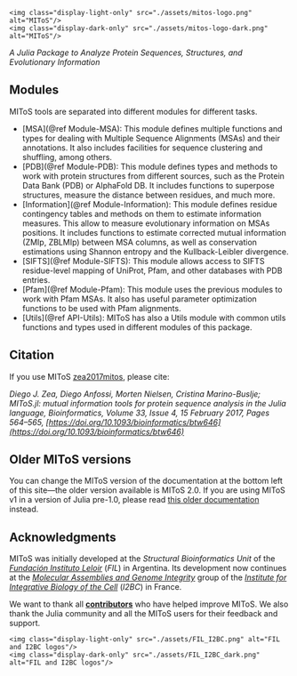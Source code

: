 ```@raw html
<img class="display-light-only" src="./assets/mitos-logo.png" alt="MIToS"/>
<img class="display-dark-only" src="./assets/mitos-logo-dark.png" alt="MIToS"/>
```

*A Julia Package to Analyze Protein Sequences, Structures, and Evolutionary Information*

## Modules

MIToS tools are separated into different modules for different tasks.

  - [MSA](@ref Module-MSA): This module defines multiple functions and types for dealing with
    Multiple Sequence Alignments (MSAs) and their annotations. It also includes facilities
    for sequence clustering and shuffling, among others.
  - [PDB](@ref Module-PDB): This module defines types and methods to work with protein
    structures from different sources, such as the Protein Data Bank (PDB) or AlphaFold DB.
    It includes functions to superpose structures, measure the distance between residues, and much more.
  - [Information](@ref Module-Information): This module defines residue contingency tables and
    methods on them to estimate information measures. This allow to measure evolutionary
    information on MSAs positions. It includes functions to estimate corrected mutual
    information (ZMIp, ZBLMIp) between MSA columns, as well as conservation estimations using
    Shannon entropy and the Kullback-Leibler divergence.
  - [SIFTS](@ref Module-SIFTS): This module allows access to SIFTS residue-level mapping of
    UniProt, Pfam, and other databases with PDB entries.
  - [Pfam](@ref Module-Pfam): This module uses the previous modules to work with Pfam MSAs.
    It also has useful parameter optimization functions to be used with Pfam alignments.
  - [Utils](@ref API-Utils): MIToS has also a Utils module with common utils functions and
    types used in different modules of this package.

## Citation

If you use MIToS [zea2017mitos](@cite), please cite:

*Diego J. Zea, Diego Anfossi, Morten Nielsen, Cristina Marino-Buslje; MIToS.jl: mutual information tools for protein sequence analysis in the Julia language, Bioinformatics, Volume 33, Issue 4, 15 February 2017, Pages 564–565, [https://doi.org/10.1093/bioinformatics/btw646](https://doi.org/10.1093/bioinformatics/btw646)*

## Older MIToS versions

You can change the MIToS version of the documentation at the bottom left of this site—the
older version available is MIToS 2.0. If you are using MIToS v1 in a version of Julia
pre-1.0, please read [this older documentation](https://diegozea.github.io/mitosghpage-legacy/) instead.

## Acknowledgments

MIToS was initially developed at the *Structural Bioinformatics Unit* of the
[*Fundación Instituto Leloir*](https://www.leloir.org.ar/) (*FIL*) in Argentina.
Its development now continues at the [*Molecular Assemblies and Genome Integrity*](https://www.i2bc.paris-saclay.fr/molecular-assemblies-and-genome-integrity/)
group of the [*Institute for Integrative Biology of the Cell*](https://www.i2bc.paris-saclay.fr/)
(*I2BC*) in France.

We want to thank all [**contributors**](https://github.com/diegozea/MIToS.jl/graphs/contributors)
who have helped improve MIToS. We also thank the Julia community and all the MIToS users
for their feedback and support.

```@raw html
<img class="display-light-only" src="./assets/FIL_I2BC.png" alt="FIL and I2BC logos"/>
<img class="display-dark-only" src="./assets/FIL_I2BC_dark.png" alt="FIL and I2BC logos"/>
```
